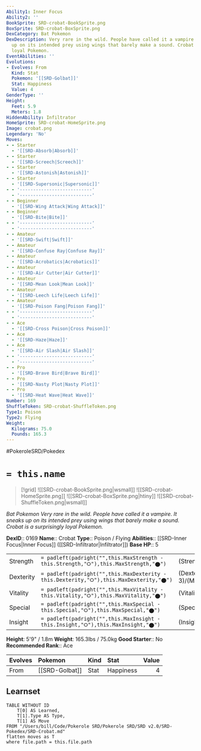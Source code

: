 ```yaml
---
Ability1: Inner Focus
Ability2: ''
BookSprite: SRD-crobat-BookSprite.png
BoxSprite: SRD-crobat-BoxSprite.png
DexCategory: Bat Pokemon
DexDescription: Very rare in the wild. People have called it a vampire. It sneaks
  up on its intended prey using wings that barely make a sound. Crobat is a surprisingly
  loyal Pokemon.
EventAbilities: ''
Evolutions:
- Evolves: From
  Kind: Stat
  Pokemon: '[[SRD-Golbat]]'
  Stat: Happiness
  Value: 4
GenderType: ''
Height:
  Feet: 5.9
  Meters: 1.8
HiddenAbility: Infiltrator
HomeSprite: SRD-crobat-HomeSprite.png
Image: crobat.png
Legendary: 'No'
Moves:
- - Starter
  - '[[SRD-Absorb|Absorb]]'
- - Starter
  - '[[SRD-Screech|Screech]]'
- - Starter
  - '[[SRD-Astonish|Astonish]]'
- - Starter
  - '[[SRD-Supersonic|Supersonic]]'
- - '---------------------------'
  - '---------------------------'
- - Beginner
  - '[[SRD-Wing Attack|Wing Attack]]'
- - Beginner
  - '[[SRD-Bite|Bite]]'
- - '---------------------------'
  - '---------------------------'
- - Amateur
  - '[[SRD-Swift|Swift]]'
- - Amateur
  - '[[SRD-Confuse Ray|Confuse Ray]]'
- - Amateur
  - '[[SRD-Acrobatics|Acrobatics]]'
- - Amateur
  - '[[SRD-Air Cutter|Air Cutter]]'
- - Amateur
  - '[[SRD-Mean Look|Mean Look]]'
- - Amateur
  - '[[SRD-Leech Life|Leech Life]]'
- - Amateur
  - '[[SRD-Poison Fang|Poison Fang]]'
- - '---------------------------'
  - '---------------------------'
- - Ace
  - '[[SRD-Cross Poison|Cross Poison]]'
- - Ace
  - '[[SRD-Haze|Haze]]'
- - Ace
  - '[[SRD-Air Slash|Air Slash]]'
- - '---------------------------'
  - '---------------------------'
- - Pro
  - '[[SRD-Brave Bird|Brave Bird]]'
- - Pro
  - '[[SRD-Nasty Plot|Nasty Plot]]'
- - Pro
  - '[[SRD-Heat Wave|Heat Wave]]'
Number: 169
ShuffleToken: SRD-crobat-ShuffleToken.png
Type1: Poison
Type2: Flying
Weight:
  Kilograms: 75.0
  Pounds: 165.3
---
```


#PokeroleSRD/Pokedex

# `= this.name`

> [!grid]
> ![[SRD-crobat-BookSprite.png|wsmall]]
> ![[SRD-crobat-HomeSprite.png]]
> ![[SRD-crobat-BoxSprite.png|htiny]]
> ![[SRD-crobat-ShuffleToken.png|wsmall]]


*Bat Pokemon*
*Very rare in the wild. People have called it a vampire. It sneaks up on its intended prey using wings that barely make a sound. Crobat is a surprisingly loyal Pokemon.*

**DexID**:: 0169
**Name**:: Crobat
**Type**:: Poison / Flying
**Abilities**:: [[SRD-Inner Focus|Inner Focus]] ([[SRD-Infiltrator|Infiltrator]])
**Base HP**:: 5

|           |                                                                                        |                                          |
| --------- | -------------------------------------------------------------------------------------- | ---------------------------------------- |
| Strength  | `= padleft(padright("",this.MaxStrength - this.Strength,"⭘"),this.MaxStrength,"⬤")`    | (Strength::2)/(MaxStrength::5)   |
| Dexterity | `= padleft(padright("",this.MaxDexterity - this.Dexterity,"⭘"),this.MaxDexterity,"⬤")` | (Dexterity:: 3)/(MaxDexterity::7) |
| Vitality  | `= padleft(padright("",this.MaxVitality - this.Vitality,"⭘"),this.MaxVitality,"⬤")`    | (Vitality::2)/(MaxVitality::5)   |
| Special   | `= padleft(padright("",this.MaxSpecial - this.Special,"⭘"),this.MaxSpecial,"⬤")`       | (Special::2)/(MaxSpecial::5)     |
| Insight   | `= padleft(padright("",this.MaxInsight - this.Insight,"⭘"),this.MaxInsight,"⬤")`       | (Insight::2)/(MaxInsight::5)     |

**Height**: 5'9" / 1.8m
**Weight**: 165.3lbs / 75.0kg
**Good Starter**:: No
**Recommended Rank**:: Ace

| Evolves   | Pokemon        | Kind   | Stat      |   Value |
|:----------|:---------------|:-------|:----------|--------:|
| From      | [[SRD-Golbat]] | Stat   | Happiness |       4 |

## Learnset

```dataview
TABLE WITHOUT ID
    T[0] AS Learned,
    T[1].Type AS Type,
    T[1] AS Move
FROM "/Users/bill/Code/Pokerole SRD/Pokerole SRD/SRD v2.0/SRD-Pokedex/SRD-Crobat.md"
flatten moves as T
where file.path = this.file.path
```
